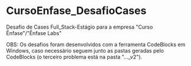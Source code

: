 # CursoEnfase_DesafioCases
Desafio de Cases Full_Stack-Estágio para a empresa "Curso Ênfase"/"Ênfase Labs"

OBS: Os desafios foram desenvolvidos com a ferramenta CodeBlocks em Windows, caso necessário seguem junto as pastas geradas pelo CodeBlocks (o terceiro problema está na pasta "..._v2").
